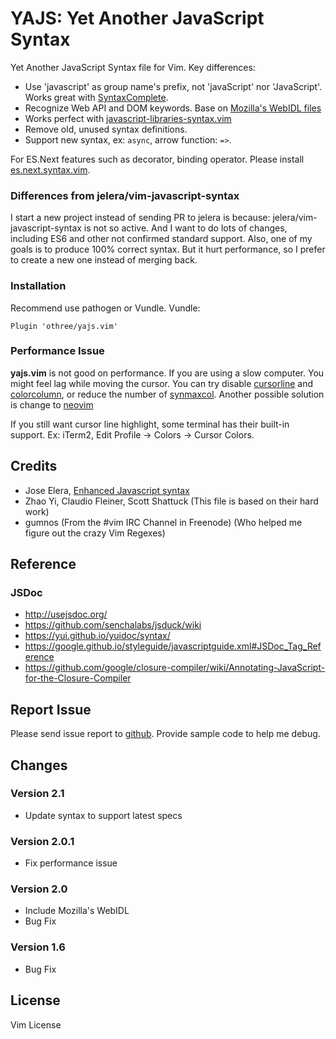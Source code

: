 YAJS: Yet Another JavaScript Syntax
===================================

Yet Another JavaScript Syntax file for Vim. Key differences:

* Use 'javascript' as group name's prefix, not 'javaScript' nor 'JavaScript'. Works great with [SyntaxComplete](https://github.com/vim-scripts/SyntaxComplete).
* Recognize Web API and DOM keywords. Base on [Mozilla's WebIDL files](https://github.com/mozilla/gecko-dev/tree/master/dom/webidl)
* Works perfect with [javascript-libraries-syntax.vim](https://github.com/othree/javascript-libraries-syntax.vim)
* Remove old, unused syntax definitions.
* Support new syntax, ex: `async`, arrow function: `=>`. 

For ES.Next features such as decorator, binding operator. Please install [es.next.syntax.vim](https://github.com/othree/es.next.syntax.vim).

### Differences from jelera/vim-javascript-syntax

I start a new project instead of sending PR to jelera is because: jelera/vim-javascript-syntax is not so active. 
And I want to do lots of changes, including ES6 and other not confirmed standard support.
Also, one of my goals is to produce 100% correct syntax.
But it hurt performance, so I prefer to create a new one instead of merging back.

### Installation

Recommend use pathogen or Vundle. Vundle:

    Plugin 'othree/yajs.vim'

### Performance Issue

**yajs.vim** is not good on performance. If you are using a slow computer. You might feel lag while moving the cursor. You can try disable [cursorline](http://vimdoc.sourceforge.net/htmldoc/options.html#%27cursorline%27) and [colorcolumn](http://vimdoc.sourceforge.net/htmldoc/options.html#%27colorcolumn%27), or reduce the number of [synmaxcol](http://vimdoc.sourceforge.net/htmldoc/options.html#%27synmaxcol%27). Another possible solution is change to [neovim](https://neovim.io/)

If you still want cursor line highlight, some terminal has their built-in support. Ex: iTerm2, Edit Profile -&gt; Colors -&gt; Cursor Colors.

Credits
-------

- Jose Elera, [Enhanced Javascript syntax](http://www.vim.org/scripts/script.php?script_id=3425)
- Zhao Yi, Claudio Fleiner, Scott Shattuck (This file is based on their hard work)
- gumnos (From the #vim IRC Channel in Freenode) (Who helped me figure out the crazy Vim Regexes)

Reference
---------

### JSDoc

* http://usejsdoc.org/
* https://github.com/senchalabs/jsduck/wiki
* https://yui.github.io/yuidoc/syntax/
* https://google.github.io/styleguide/javascriptguide.xml#JSDoc_Tag_Reference
* https://github.com/google/closure-compiler/wiki/Annotating-JavaScript-for-the-Closure-Compiler

Report Issue
------------

Please send issue report to [github](https://github.com/othree/yajs.vim/issues). Provide sample code to help me debug.

Changes
-------

### Version 2.1
- Update syntax to support latest specs

### Version 2.0.1
- Fix performance issue

### Version 2.0
- Include Mozilla's WebIDL
- Bug Fix

### Version 1.6
- Bug Fix

License
-------

Vim License


